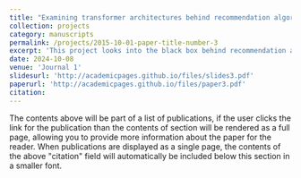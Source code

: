 ```yaml
---
title: "Examining transformer architectures behind recommendation algorithms"
collection: projects
category: manuscripts
permalink: /projects/2015-10-01-paper-title-number-3
excerpt: 'This project looks into the black box behind recommendation algorithms, examining the entire deployment pipeline, from the kinds of data that are collected, what kind of algorithms are deployed, and the strategies behind maximum customer engagement.'
date: 2024-10-08
venue: 'Journal 1'
slidesurl: 'http://academicpages.github.io/files/slides3.pdf'
paperurl: 'http://academicpages.github.io/files/paper3.pdf'
citation: 
---
```


The contents above will be part of a list of publications, if the user clicks the link for the publication than the contents of section will be rendered as a full page, allowing you to provide more information about the paper for the reader. When publications are displayed as a single page, the contents of the above "citation" field will automatically be included below this section in a smaller font.